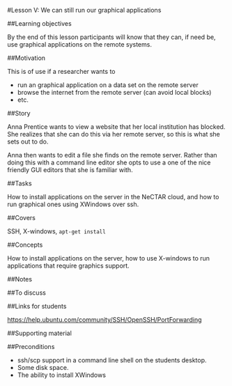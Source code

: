 #Lesson V: We can still run our graphical applications

##Learning objectives 

By the end of this lesson participants will know that they can, if need be, use graphical applications on the remote
systems.

##Motivation 

This is of use if a researcher wants to

* run an graphical application on a data set on the remote server
* browse the internet from the remote server (can avoid local blocks)
* etc.
 
##Story

Anna Prentice wants to view a website that her local institution has blocked. She realizes that she can do this via
her remote server, so this is what she sets out to do.

Anna then wants to edit a file she finds on the remote server. Rather than doing this with a command line editor she
opts to use a one of the nice friendly GUI editors that she is familiar with.

##Tasks

How to install applications on the server in the NeCTAR cloud, and how to run graphical ones using XWindows over ssh.

##Covers

SSH, X-windows, `apt-get install`

##Concepts

How to install applications on the server, how to use X-windows to run applications that require graphics support. 

##Notes 



##To discuss 



##Links for students 

https://help.ubuntu.com/community/SSH/OpenSSH/PortForwarding

##Supporting material 



##Preconditions 

* ssh/scp support in a command line shell on the students desktop.
* Some disk space.
* The ability to install XWindows

